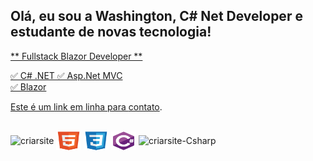 ## Olá, eu sou a Washington, C# Net Developer e estudante de novas tecnologia!
<div align="center">
  <a href="https://criarsite.github.io/">
 </div>
  

** Fullstack Blazor Developer **
 
 
✅ C# .NET 
✅ Asp.Net MVC  
✅ Blazor

 
 

Este é um link em linha para [contato](https://www.linkedin.com/in/criarsite/./).

<div style="display: inline_block"><br>
  <img align="center" alt="criarsite" height="30" width="40" src="https://devblogs.microsoft.com/dotnet/wp-content/uploads/sites/16/2019/04/BrandBlazor_nohalo_1000x.png">
  <img align="center" alt="criarsite-HTML" height="30" width="40" src="https://raw.githubusercontent.com/devicons/devicon/master/icons/html5/html5-original.svg">
  <img align="center" alt="criarsite-CSS" height="30" width="40" src="https://raw.githubusercontent.com/devicons/devicon/master/icons/css3/css3-original.svg">
   <img align="center" alt="criarsite-Csharp" height="30" width="40" src="https://raw.githubusercontent.com/devicons/devicon/master/icons/csharp/csharp-original.svg">
    <img align="center" alt="criarsite-Csharp" height="30" width="40" src="https://avatars.githubusercontent.com/u/9141961">
 </div>
 
